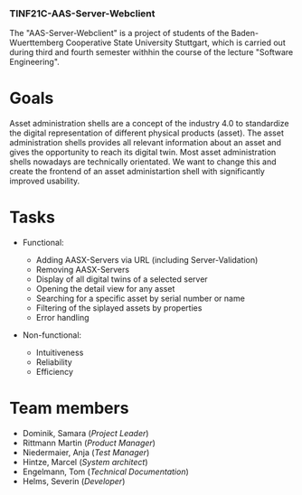 ### TINF21C-AAS-Server-Webclient
The "AAS-Server-Webclient" is a project of students of the Baden-Wuerttemberg Cooperative State University Stuttgart, which is carried out during third and fourth semester withhin the course of the lecture "Software Engineering".

# Goals
Asset administration shells are a concept of the industry 4.0 to standardize the digital representation of different physical products (asset). The asset administration shells provides all relevant information about an asset and gives the opportunity to reach its digital twin.
Most asset administration shells nowadays are technically orientated.
We want to change this and create the frontend of an asset administartion shell with significantly improved usability.

# Tasks
* Functional: 
   * Adding AASX-Servers via URL (including Server-Validation)
   * Removing AASX-Servers
   * Display of all digital twins of a selected server
   * Opening the detail view for any asset
   * Searching for a specific asset by serial number or name
   * Filtering of the siplayed assets by properties
   * Error handling
    
* Non-functional:
   * Intuitiveness
   * Reliability
   * Efficiency
 

# Team members
* Dominik, Samara (_Project Leader_)
* Rittmann Martin (_Product Manager_)
* Niedermaier, Anja (_Test Manager_)
* Hintze, Marcel (_System architect_)
* Engelmann, Tom (_Technical Documentation_)
* Helms, Severin (_Developer_)

